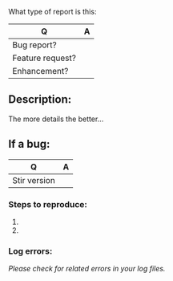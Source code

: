 What type of report is this:

| Q  | A
| ---| ---
| Bug report? | 
| Feature request? | 
| Enhancement? | 

## Description:
The more details the better...

## If a bug:

| Q   | A
| --- | ---
| Stir version | 

### Steps to reproduce:
1. 
2. 
 
### Log errors: 

_Please check for related errors in your log files._ 
